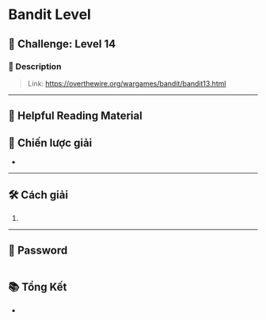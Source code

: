 # Bandit Level

## 🧩 Challenge: Level 14

### 📝 Description



> Link: https://overthewire.org/wargames/bandit/bandit13.html

---

## 📖 Helpful Reading Material

## 🧠 Chiến lược giải
- 

---

## 🛠️ Cách giải

1. 
---

## 🏁 Password

```

```

## 📚 Tổng Kết
  - 
